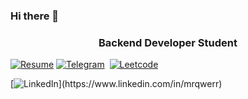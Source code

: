 ### Hi there 👋

<!--
**mrqwer/mrqwer** is a ✨ _special_ ✨ repository because its `README.md` (this file) appears on your GitHub profile.

Here are some ideas to get you started:

- 🔭 I’m currently working on ...
- 🌱 I’m currently learning ...
- 👯 I’m looking to collaborate on ...
- 🤔 I’m looking for help with ...
- 💬 Ask me about ...
- 📫 How to reach me: ...
- 😄 Pronouns: ...
- ⚡ Fun fact: ...
-->


<h3 align="center">Backend Developer Student</h3>

[![Resume](https://aleen42.github.io/badges/src/google_plus.svg)]()
[![Telegram](https://img.shields.io/badge/Telegram-2CA5E0?style=for-the-badge&logo=telegram&logoColor=white)](https://t.me/the32bitdude)&nbsp;
[![Leetcode](https://img.shields.io/badge/-LeetCode-FFA116?style=for-the-badge&logo=LeetCode&logoColor=black)](https://leetcode.com/mrqwerr)&nbsp;

[![LinkedIn]([https://img.shields.io/badge/LinkedIn-%230A66C2.svg?style=for-the-badge&logo=LinkedIn&logoColor=0A66C2&color=f5f5f2](https://img.shields.io/badge/LinkedIn-0077B5?style=for-the-badge&logo=linkedin&logoColor=white))](https://www.linkedin.com/in/mrqwerr)

